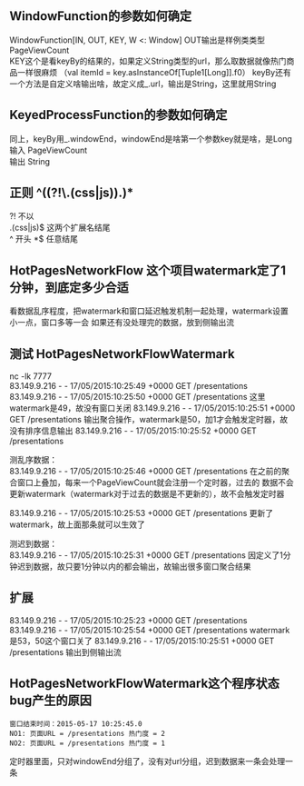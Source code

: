 ## WindowFunction的参数如何确定

WindowFunction[IN, OUT, KEY, W <: Window]
OUT输出是样例类类型 PageViewCount  
KEY这个是看keyBy的结果的，如果定义String类型的url，那么取数据就像热门商品一样很麻烦
（val itemId = key.asInstanceOf[Tuple1[Long]].f0）
keyBy还有一个方法是自定义啥输出啥，故定义成_.url，输出是String，这里就用String  

## KeyedProcessFunction的参数如何确定

同上，keyBy用_.windowEnd，windowEnd是啥第一个参数key就是啥，是Long  
输入 PageViewCount  
输出 String  

## 正则 ^((?!\\.(css|js)$).)*$

?! 不以  
.(css|js)$ 这两个扩展名结尾  
^ 开头
*$ 任意结尾  

## HotPagesNetworkFlow 这个项目watermark定了1分钟，到底定多少合适

看数据乱序程度，把watermark和窗口延迟触发机制一起处理，watermark设置小一点，窗口多等一会
如果还有没处理完的数据，放到侧输出流  

## 测试 HotPagesNetworkFlowWatermark

nc -lk 7777  
83.149.9.216 - - 17/05/2015:10:25:49 +0000 GET /presentations
83.149.9.216 - - 17/05/2015:10:25:50 +0000 GET /presentations  这里watermark是49，故没有窗口关闭
83.149.9.216 - - 17/05/2015:10:25:51 +0000 GET /presentations  输出聚合操作，watermark是50，加1才会触发定时器，故没有排序信息输出
83.149.9.216 - - 17/05/2015:10:25:52 +0000 GET /presentations

测乱序数据：  
83.149.9.216 - - 17/05/2015:10:25:46 +0000 GET /presentations  在之前的聚合窗口上叠加，每来一个PageViewCount就会注册一个定时器，过去的
数据不会更新watermark（watermark对于过去的数据是不更新的），故不会触发定时器  

83.149.9.216 - - 17/05/2015:10:25:53 +0000 GET /presentations  更新了watermark，故上面那条就可以生效了  

测迟到数据：  
83.149.9.216 - - 17/05/2015:10:25:31 +0000 GET /presentations  因定义了1分钟迟到数据，故只要1分钟以内的都会输出，故输出很多窗口聚合结果

## 扩展

83.149.9.216 - - 17/05/2015:10:25:23 +0000 GET /presentations  
83.149.9.216 - - 17/05/2015:10:25:54 +0000 GET /presentations  watermark是53，50这个窗口关了
83.149.9.216 - - 17/05/2015:10:25:51 +0000 GET /presentations  输出到侧输出流

## HotPagesNetworkFlowWatermark这个程序状态bug产生的原因

```text
窗口结束时间：2015-05-17 10:25:45.0
NO1: 页面URL = /presentations	热门度 = 2
NO2: 页面URL = /presentations	热门度 = 1
```
定时器里面，只对windowEnd分组了，没有对url分组，迟到数据来一条会处理一条